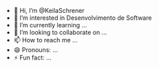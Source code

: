 - 👋 Hi, I’m @KeilaSchrener
- 👀 I’m interested in Desenvolvimento de Software
- 🌱 I’m currently learning ...
- 💞️ I’m looking to collaborate on ...
- 📫 How to reach me ...
- 😄 Pronouns: ...
- ⚡ Fun fact: ...

<!---
KeilaSchrener/KeilaSchrener is a ✨ special ✨ repository because its `README.md` (this file) appears on your GitHub profile.
You can click the Preview link to take a look at your changes.
--->
